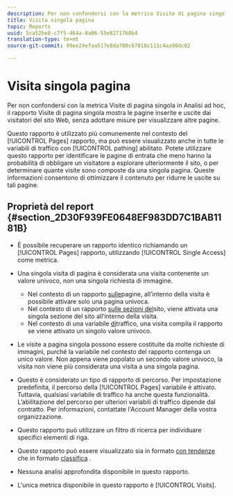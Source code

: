 ```yaml
---
description: Per non confondersi con la metrica Visite di pagina singola in Analisi ad hoc, il rapporto Visite di pagina singola mostra le pagine inserite e uscite dai visitatori del sito Web, senza adottare misure per visualizzare altre pagine.
title: Visita singola pagina
topic: Reports
uuid: 5ca52be8-c7f5-464a-8a06-55e8271760b4
translation-type: tm+mt
source-git-commit: 99ee24efaa517e8da700c67818c111c4aa90dc02

---
```



# Visita singola pagina

Per non confondersi con la metrica Visite di pagina singola in Analisi ad hoc, il rapporto Visite di pagina singola mostra le pagine inserite e uscite dai visitatori del sito Web, senza adottare misure per visualizzare altre pagine.

Questo rapporto è utilizzato più comunemente nel contesto del [!UICONTROL Pages] rapporto, ma può essere visualizzato anche in tutte le variabili di traffico con [!UICONTROL pathing] abilitato. Potete utilizzare questo rapporto per identificare le pagine di entrata che meno hanno la probabilità di obbligare un visitatore a esplorare ulteriormente il sito, o per determinare quante visite sono composte da una singola pagina. Queste informazioni consentono di ottimizzare il contenuto per ridurre le uscite su tali pagine.

## Proprietà del report {#section_2D30F939FE0648EF983DD7C1BAB1181B}

* È possibile recuperare un rapporto identico richiamando un [!UICONTROL Pages] rapporto, utilizzando [!UICONTROL Single Access] come metrica.

* Una singola visita di pagina è considerata una visita contenente un valore univoco, non una singola richiesta di immagine.

   * Nel contesto di un rapporto [sulle](/help/components/c-variables/dimensionslist/reports-pages.md)pagine, all’interno della visita è possibile attivare solo una pagina univoca.
   * Nel contesto di un rapporto [sulle sezioni del](/help/components/c-variables/dimensionslist/reports-site-sections.md)sito, viene attivata una singola sezione del sito all’interno della visita.
   * Nel contesto di una variabile [di](/help/admin/admin/c-traffic-variables/traffic-var.md)traffico, una visita compila il rapporto se viene attivato un singolo valore univoco.

* Le visite a pagina singola possono essere costituite da molte richieste di immagini, purché la variabile nel contesto del rapporto contenga un unico valore. Non appena viene popolato un secondo valore univoco, la visita non viene più considerata una visita a una singola pagina.
* Questo è considerato un tipo di rapporto di percorso. Per impostazione predefinita, il percorso della [!UICONTROL Pages] variabile è attivato. Tuttavia, qualsiasi variabile di traffico ha anche questa funzionalità. L’abilitazione del percorso per ulteriori variabili di traffico dipende dal contratto. Per informazioni, contattate l'Account Manager della vostra organizzazione.
* Questo rapporto può utilizzare un filtro di ricerca per individuare specifici elementi di riga.
* Questo rapporto può essere visualizzato sia in formato [con tendenze](/help/components/c-variables/dimensionslist/reports-types.md) che in formato [classifica](/help/components/c-variables/dimensionslist/reports-types.md) .

* Nessuna analisi approfondita disponibile in questo rapporto.
* L'unica metrica disponibile in questo rapporto è [!UICONTROL Visits].


